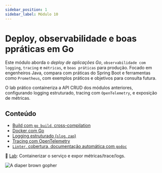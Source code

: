 ```yaml
---
sidebar_position: 1
sidebar_label: Módulo 10
---
```


# Deploy, observabilidade e boas ppráticas em Go

<div className="row">
<div className="col">

Este módulo aborda o _deploy de aplicações Go_, `observabilidade com logging`, `tracing` e `métricas`, e `boas práticas` para produção. Focado em engenheiros Java, compara com práticas do Spring Boot e ferramentas como `Prometheus`, com exemplos práticos e objetivos para consulta futura.

O lab prático containeriza a API CRUD dos módulos anteriores, configurando logging estruturado, tracing com `OpenTelemetry`, e exposição de métricas.

## Conteúdo

- [Build com `go build`, cross-compilation](1-build.md)
- [Docker com Go](2-docker.md)
- [Logging estruturado (`slog`, `zap`)](3-logging-estruturado.md)
- [Tracing com OpenTelemetry](4-tracing-otel.md)
- [`Linter`, cobertura, documentação automática com `godoc`](5-linter-cobertura-doc.md)

📌 [Lab](6-laboratorio.md): Containerizar o serviço e expor métricas/trace/logs.

</div>
<div className="col col--3 text--left">
<img 
    src={require('@site/static/img/gophers/gopher-inspect.png').default} 
    style={{ transform:'scalex(-1) scale(0.9)', marginTop:'-1rem' }}
    alt="A diaper brown gopher" />
</div>
</div>
